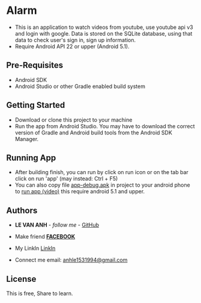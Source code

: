 # Alarm

 * This is an application to watch videos from youtube, use youtube api v3 and login with google.
  Data is stored on the SQLite database, using that data to check user's sign in, sign up information.
 * Require Android API 22 or upper (Android 5.1).


## Pre-Requisites

- Android SDK
- Android Studio or other Gradle enabled build system


## Getting Started

- Download or clone this project to your machine
- Run the app from Android Studio. You may have to download the correct version of Gradle 
and Android build tools from the Android SDK Manager.



## Running App

* After building finish, you can run by click on run icon or on the tab bar click on 
run 'app' (may instead: Ctrl + F5)
* You can also copy file [app-debug.apk](https://github.com/leanh153/Youtube/raw/master/app-debug.apk) in project to
 your android phone to [run app (video)](https://www.youtube.com/watch?v=p8_zUF5zCkA) this require android 5.1 and upper.


## Authors

* **LE VAN ANH** - *follow me* - [GitHub](https://github.com/leanh153)

* Make friend [**FACEBOOK**](https://WWW.facebook.com/leanh153)

* My LinkIn [LinkIn](https://www.linkedin.com/in/lênanh)

* Connect me email: anhle1531994@gmail.com


## License

This is free, Share to learn.
